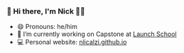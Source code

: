<!--
**nlicalzi/nlicalzi** is a ✨ _special_ ✨ repository because its `README.md` (this file) appears on your GitHub profile.

Here are some ideas to get you started:

- 🔭 I’m currently working on Capstone at Launch School
- 🌱 I’m currently learning ...
- 👯 I’m looking to collaborate on ...
- 🤔 I’m looking for help with ...
- 💬 Ask me about ...
- 📫 How to reach me: ...
- 😄 Pronouns: he/him
- ⚡ Fun fact: ...
-->

### 👋 Hi there, I'm Nick 👨🏽

- 😄 Pronouns: he/him
- 🔭 I’m currently working on Capstone at [Launch School](https://launchschool.com/capstone)
- 💻 Personal website: [nlicalzi.github.io]()
